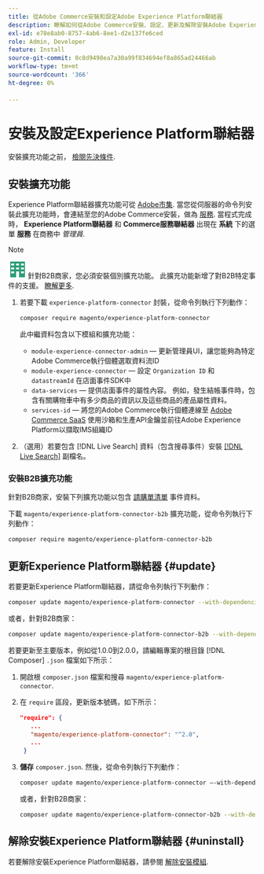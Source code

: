 ```yaml
---
title: 從Adobe Commerce安裝和設定Adobe Experience Platform聯結器
description: 瞭解如何從Adobe Commerce安裝、設定、更新及解除安裝Adobe Experience Platform Connector。
exl-id: e78e8ab0-8757-4ab6-8ee1-d2e137fe6ced
role: Admin, Developer
feature: Install
source-git-commit: 0c8d9498ea7a30a99f834694ef8a865ad24466ab
workflow-type: tm+mt
source-wordcount: '366'
ht-degree: 0%

---
```


# 安裝及設定Experience Platform聯結器

安裝擴充功能之前， [檢閱先決條件](overview.md#prereqs).

## 安裝擴充功能

Experience Platform聯結器擴充功能可從 [Adobe市集](https://commercemarketplace.adobe.com/magento-experience-platform-connector.html). 當您從伺服器的命令列安裝此擴充功能時，會連結至您的Adobe Commerce安裝，做為 [服務](../landing/saas.md). 當程式完成時， **Experience Platform聯結器** 和 **Commerce服務聯結器** 出現在 **系統** 下的選單 **服務** 在商務中 _管理員_.

>[!NOTE]
>
>![適用於Adobe Commerce的B2B](../assets/b2b.svg) 針對B2B商家，您必須安裝個別擴充功能。 此擴充功能新增了對B2B特定事件的支援。 [瞭解更多](#install-the-b2b-extension).


1. 若要下載 `experience-platform-connector` 封裝，從命令列執行下列動作：

   ```bash
   composer require magento/experience-platform-connector
   ```

   此中繼資料包含以下模組和擴充功能：

   * `module-experience-connector-admin`  — 更新管理員UI，讓您能夠為特定Adobe Commerce執行個體選取資料流ID
   * `module-experience-connector`  — 設定 `Organization ID` 和 `datastreamId` 在店面事件SDK中
   * `data-services`  — 提供店面事件的屬性內容。 例如，發生結帳事件時，包含有關購物車中有多少商品的資訊以及這些商品的產品屬性資料。
   * `services-id`  — 將您的Adobe Commerce執行個體連線至 [Adobe Commerce SaaS](../landing/saas.md) 使用沙箱和生產API金鑰並前往Adobe Experience Platform以擷取IMS組織ID

1. （選用）若要包含 [!DNL Live Search] 資料（包含搜尋事件）安裝 [[!DNL Live Search]](../live-search/install.md) 副檔名。

### 安裝B2B擴充功能

針對B2B商家，安裝下列擴充功能以包含 [請購單清單](events.md#b2b-events) 事件資料。

下載 `magento/experience-platform-connector-b2b` 擴充功能，從命令列執行下列動作：

```bash
composer require magento/experience-platform-connector-b2b
```

## 更新Experience Platform聯結器 {#update}

若要更新Experience Platform聯結器，請從命令列執行下列動作：

```bash
composer update magento/experience-platform-connector --with-dependencies
```

或者，針對B2B商家：

```bash
composer update magento/experience-platform-connector-b2b --with-dependencies
```

若要更新至主要版本，例如從1.0.0到2.0.0，請編輯專案的根目錄 [!DNL Composer] `.json` 檔案如下所示：

1. 開啟根 `composer.json` 檔案和搜尋 `magento/experience-platform-connector`.

1. 在 `require` 區段，更新版本號碼，如下所示：

   ```json
   "require": {
      ...
      "magento/experience-platform-connector": "^2.0",
      ...
    }
   ```

1. **儲存** `composer.json`. 然後，從命令列執行下列動作：

   ```bash
   composer update magento/experience-platform-connector –-with-dependencies
   ```

   或者，針對B2B商家：

   ```bash
   composer update magento/experience-platform-connector-b2b --with-dependencies
   ```

## 解除安裝Experience Platform聯結器 {#uninstall}

若要解除安裝Experience Platform聯結器，請參閱 [解除安裝模組](https://experienceleague.adobe.com/docs/commerce-operations/installation-guide/tutorials/uninstall-modules.html).
